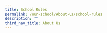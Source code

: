 ```yaml
---
title: School Rules
permalink: /our-school/About-Us/school-rules
description: ""
third_nav_title: About Us
---
```

